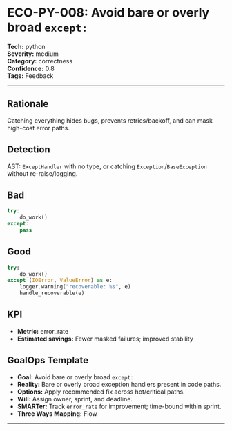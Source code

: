 # ECO-PY-008: Avoid bare or overly broad `except:`

**Tech:** python  
**Severity:** medium  
**Category:** correctness  
**Confidence:** 0.8  
**Tags:** Feedback

---

## Rationale
Catching everything hides bugs, prevents retries/backoff, and can mask high-cost error paths.

## Detection
AST: `ExceptHandler` with no type, or catching `Exception`/`BaseException` without re-raise/logging.

## Bad
```python
try:
    do_work()
except:
    pass
```

## Good
```python
try:
    do_work()
except (IOError, ValueError) as e:
    logger.warning("recoverable: %s", e)
    handle_recoverable(e)
```

## KPI
- **Metric:** error_rate  
- **Estimated savings:** Fewer masked failures; improved stability

## GoalOps Template
- **Goal:** Avoid bare or overly broad `except:`  
- **Reality:** Bare or overly broad exception handlers present in code paths.  
- **Options:** Apply recommended fix across hot/critical paths.  
- **Will:** Assign owner, sprint, and deadline.  
- **SMARTer:** Track `error_rate` for improvement; time-bound within sprint.  
- **Three Ways Mapping:** Flow

---
